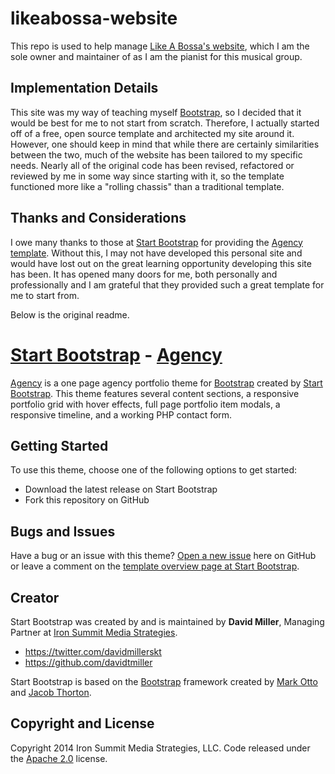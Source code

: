 # likeabossa-website

This repo is used to help manage [Like A Bossa's website](http://likeabossa.com), which I am the sole owner and maintainer of as I am the pianist for this musical group. 

## Implementation Details

This site was my way of teaching myself [Bootstrap](http://getbootstrap.com), so I decided that it would be best for me to not start from scratch. Therefore, I actually started off of a free, open source template and architected my site around it. However, one should keep in mind that while there are certainly similarities between the two, much of the website has been tailored to my specific needs. Nearly all of the original code has been revised, refactored or reviewed by me in some way since starting with it, so the template functioned more like a "rolling chassis" than a traditional template. 

## Thanks and Considerations
I owe many thanks to those at [Start Bootstrap](http://startbootstrap.com/) for providing the [Agency template](http://startbootstrap.com/template-overviews/agency/). Without this, I may not have developed this personal site and would have lost out on the great learning opportunity developing this site has been. It has opened many doors for me, both personally and professionally and I am grateful that they provided such a great template for me to start from. 

Below is the original readme.


# [Start Bootstrap](http://startbootstrap.com/) - [Agency](http://startbootstrap.com/template-overviews/agency/)

[Agency](http://startbootstrap.com/template-overviews/agency/) is a one page agency portfolio theme for [Bootstrap](http://getbootstrap.com/) created by [Start Bootstrap](http://startbootstrap.com/). This theme features several content sections, a responsive portfolio grid with hover effects, full page portfolio item modals, a responsive timeline, and a working PHP contact form.

## Getting Started

To use this theme, choose one of the following options to get started:
* Download the latest release on Start Bootstrap
* Fork this repository on GitHub

## Bugs and Issues

Have a bug or an issue with this theme? [Open a new issue](https://github.com/IronSummitMedia/startbootstrap-agency/issues) here on GitHub or leave a comment on the [template overview page at Start Bootstrap](http://startbootstrap.com/template-overviews/agency/).

## Creator

Start Bootstrap was created by and is maintained by **David Miller**, Managing Partner at [Iron Summit Media Strategies](http://www.ironsummitmedia.com/).

* https://twitter.com/davidmillerskt
* https://github.com/davidtmiller

Start Bootstrap is based on the [Bootstrap](http://getbootstrap.com/) framework created by [Mark Otto](https://twitter.com/mdo) and [Jacob Thorton](https://twitter.com/fat).

## Copyright and License

Copyright 2014 Iron Summit Media Strategies, LLC. Code released under the [Apache 2.0](https://github.com/IronSummitMedia/startbootstrap-agency/blob/gh-pages/LICENSE) license.
